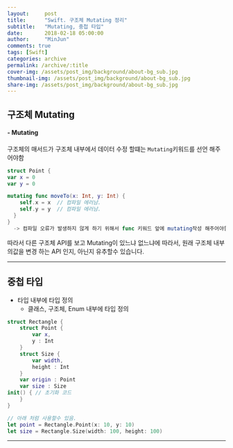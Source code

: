 ```yaml
---
layout:     post
title:      "Swift. 구조체 Mutating 정리"
subtitle:   "Mutating, 중첩 타입"
date:       2018-02-18 05:00:00
author:     "MinJun"
comments: true 
tags: [Swift]
categories: archive
permalink: /archive/:title
cover-img: /assets/post_img/background/about-bg_sub.jpg
thumbnail-img: /assets/post_img/background/about-bg_sub.jpg
share-img: /assets/post_img/background/about-bg_sub.jpg
---
```


## 구조체 Mutating 

#### - Mutating 

구조체의 매서드가 구조체 내부에서 데이터 수정 할떄는 `Mutating`키워드를 선언 해주어야함

```swift
struct Point {
var x = 0 
var y = 0 

mutating func moveTo(x: Int, y: Int) {
	self.x = x  // 컴파일 에러남.
	self.y = y  // 컴파일 에러남. 
  }
}
  -> 컴파일 오류가 발생하지 않게 하기 위해서 func 키워드 앞에 mutating작성 해주어야함.
```

따라서 다른 구조체 API를 보고 Mutating이 있느냐 없느냐에 따라서, 원래 구조체 내부의값을 변경 하는 API 인지, 아닌지 유추할수 있습니다.

---

## 중첩 타입 

- 타입 내부에 타입 정의
	- 클래스, 구조체, Enum 내부에 타입 정의 

```swift
struct Rectangle { 
	struct Point {
		var x, 
		y : Int 
	}
	struct Size {
		var width, 
		height : Int
	}
	var origin : Point 
	var size : Size
init() { // 초기화 코드 
	} 
}

// 아래 처럼 사용할수 있음. 
let point = Rectangle.Point(x: 10, y: 10)
let size = Rectangle.Size(width: 100, height: 100)
```

---



